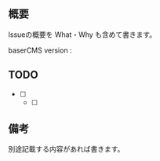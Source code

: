 ## 概要
Issueの概要を What・Why も含めて書きます。

baserCMS version : 
 
## TODO
- [ ]
  - [ ]
 
 
## 備考

別途記載する内容があれば書きます。
